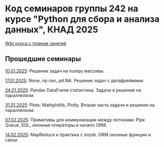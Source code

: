 # Код семинаров группы 242 на курсе "Python для сбора и анализа данных", КНАД 2025

[Wiki курса с планом занятий](http://wiki.cs.hse.ru/Python_%D0%B4%D0%BB%D1%8F_%D1%81%D0%B1%D0%BE%D1%80%D0%B0_%D0%B8_%D0%B0%D0%BD%D0%B0%D0%BB%D0%B8%D0%B7%D0%B0_%D0%B4%D0%B0%D0%BD%D0%BD%D1%8B%D1%85_%D0%9A%D0%9D%D0%90%D0%94_24/25)


## Прошедшие семинары
[10.01.2025](seminar_numpy.ipynb): Решение задач на numpy массивы.

[17.01.2025](seminar_pandas.ipynb): None, np.nan, pd.NA. Решение задач с датафреймами.

[24.01.2025](seminar_gil_parallelism.ipynb): Pandas DataFrame статистика. Задачи и решения на параллелизм.

[31.01.2025](seminar_plots.ipynb): Plots: Mathplotlib, Plotly. Вторая часть задачи и решения на параллелизм.

[07.02.2025](seminar_sql_orm.ipynb): Примитивы для коммуникации между потоками: Pipe Queue. SQL, оконные операторы и начало ORM.

[14.02.2025](seminar_mrjob_orm.ipynb): MapReduce и практика с mrjob. ORM оконные функции и связи.

